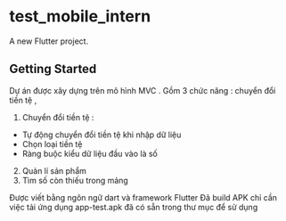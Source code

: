 # test_mobile_intern

A new Flutter project.

## Getting Started

Dự án được xây dựng trên mô hình MVC .
Gồm 3 chức năng : chuyển đổi tiền tệ ,

1. Chuyển đổi tiền tệ :
 - Tự động chuyển đổi tiền tệ khi nhập dữ liệu
 - Chọn loại tiền tệ
 - Ràng buộc kiểu dữ liệu đầu vào là số
2. Quản lí sản phẩm
3. Tìm số còn thiếu trong mảng

Được viết bằng ngôn ngữ dart và framework Flutter
Đã build APK chỉ cần việc tải ứng dụng app-test.apk đã có sẵn trong thư mục để sử dụng
